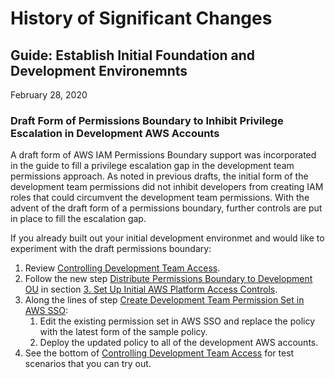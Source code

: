 # History of Significant Changes


## Guide: Establish Initial Foundation and Development Environemnts

February 28, 2020

### Draft Form of Permissions Boundary to Inhibit Privilege Escalation in Development AWS Accounts

A draft form of AWS IAM Permissions Boundary support was incorporated in the guide to fill a privilege escalation gap in the development team permissions approach. As noted in previous drafts, the initial form of the development team permissions did not inhibit developers from creating IAM roles that could circumvent the development team permissions. With the advent of the draft form of a permissions boundary, further controls are put in place to fill the escalation gap.

If you already built out your initial development environmet and would like to experiment with the draft permissions boundary:

1. Review [Controlling Development Team Access](1-dev-environments/3-3-controlling-dev-team-access.md).
2. Follow the new step [Distribute Permissions Boundary to Development OU](1-dev-environments/2-3-set-up-aws-platform-access-controls.md#7-distribute-permissions-boundary-to-development-ou) in section [3. Set Up Initial AWS Platform Access Controls](1-dev-environments/2-3-set-up-aws-platform-access-controls.md).
3. Along the lines of step [Create Development Team Permission Set in AWS SSO](1-dev-environments/2-3-set-up-aws-platform-access-controls.md#8-create-development-team-permission-set-in-aws-sso):
    1. Edit the existing permission set in AWS SSO and replace the policy with the latest form of the sample policy.
    2. Deploy the updated policy to all of the development AWS accounts.
4. See the bottom of [Controlling Development Team Access](1-dev-environments/3-3-controlling-dev-team-access.md) for test scenarios that you can try out.
